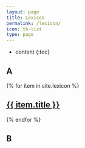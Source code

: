 ```yaml
---
layout: page
title: Lexicon
permalink: /lexicon/
icon: th-list
type: page
---
```

* content
{:toc}

## A
{% for item in site.lexicon %}
    <div class="lexicon">
        <h2><a href="{{ item.url }}">{{ item.title }}</a></h2>
    </div>
{% endfor %}

## B
